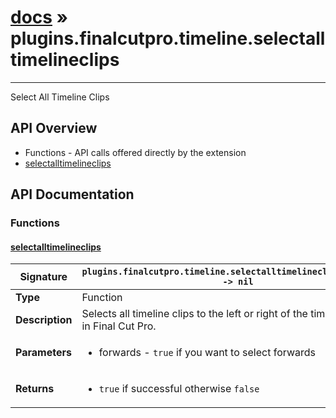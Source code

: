 # [docs](index.md) » plugins.finalcutpro.timeline.selectalltimelineclips
---

Select All Timeline Clips

## API Overview
* Functions - API calls offered directly by the extension
 * [selectalltimelineclips](#selectalltimelineclips)

## API Documentation

### Functions

#### [selectalltimelineclips](#selectalltimelineclips)
| <span style="font-align: left;">**Signature**</span> | <span style="font-align: left;">`plugins.finalcutpro.timeline.selectalltimelineclips(forwards) -> nil` </span>                                                |
| -----------------------------------------------------|---------------------------------------------------------------------------------------------------------|
| **Type**                                             | Function                                                                                         |
| **Description**                                      | Selects all timeline clips to the left or right of the timeline playhead in Final Cut Pro.                                                                                         |
| **Parameters**                                       | <ul><li>forwards - `true` if you want to select forwards</li></ul> |
| **Returns**                                          | <ul><li>`true` if successful otherwise `false`</li></ul>          |

